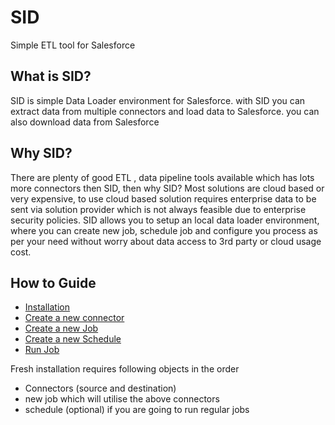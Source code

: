 # SID
Simple ETL tool for Salesforce

## What is SID?
SID is simple Data Loader environment for Salesforce. with SID you can extract data from multiple connectors and load data to Salesforce. you can also download data from Salesforce
## Why SID?
There are plenty of good ETL , data pipeline tools available which has lots more connectors then SID, then why SID? Most solutions are cloud based or very expensive, to use cloud based solution requires enterprise data to be sent via solution provider which is not always feasible due to enterprise security policies. SID allows you to setup an local data loader environment, where you can create new job, schedule job and configure you process as per your need without worry about data access to 3rd party or cloud usage cost.


## How to Guide
* [Installation](doco/install.md)
* [Create a new connector](doco/connector.md)
* [Create a new Job](doco/job.md)
* [Create a new Schedule](doco/schedule.md)
* [Run Job](doco/runjob.md)

Fresh installation requires following objects in the order
* Connectors (source and destination)
* new job which will utilise the above connectors
* schedule (optional) if you are going to run regular jobs